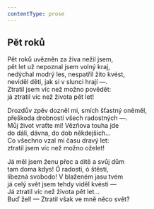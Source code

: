 ```yaml
---
contentType: prose
---
```


## Pět roků

Pět roků uvězněn za živa nežil jsem,  
pět let už nepoznal jsem volný kraj,  
nedýchal modrý les, nespatřil žito kvést,  
neviděl děti, jak si v slunci hrají —.  
Ztratil jsem víc než možno povědět:  
já ztratil víc než života pět let!

Drozdův zpěv dozněl mi, smích šťastný oněměl,  
přeškoda drobností všech radostných —.  
Můj život vraťte mi! Vězňova touha jde  
do dáli, dávna, do dob někdejších…  
Co všechno vzal mi času dravý let:  
ztratil jsem víc než možno oželet!

Já měl jsem ženu přec a dítě a svůj dům  
tam doma kdys! Ó radosti, ó štěstí,  
líbezná svobodo! V blaženém jasu tvém  
já celý svět jsem tehdy viděl kvésti —  
Já ztratil víc než života pět let…  
Buď žel! — Ztratil však ve mně něco svět?
